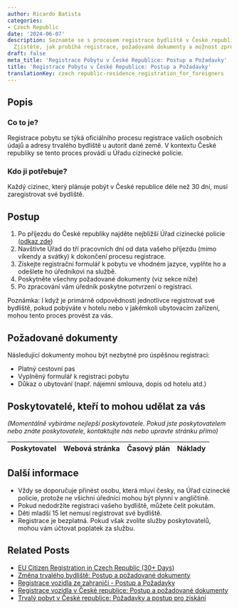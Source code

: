 ```yaml
---
author: Ricardo Batista
categories:
- Czech Republic
date: '2024-06-07'
description: Seznamte se s procesem registrace bydliště v České republice pro cizince.
  Zjistěte, jak probíhá registrace, požadované dokumenty a možnost zprostředkovatelů.
draft: false
meta_title: 'Registrace Pobytu v České Republice: Postup a Požadavky'
title: 'Registrace Pobytu v České Republice: Postup a Požadavky'
translationKey: czech republic-residence_registration_for_foreigners
---
```



## Popis
### Co to je?
Registrace pobytu se týká oficiálního procesu registrace vašich osobních údajů a adresy trvalého bydliště u autorit dané země. V kontextu České republiky se tento proces provádí u Úřadu cizinecké policie.

### Kdo ji potřebuje?
Každý cizinec, který plánuje pobýt v České republice déle než 30 dní, musí zaregistrovat své bydliště.

## Postup

1. Po příjezdu do České republiky najděte nejbližší Úřad cizinecké policie ([odkaz zde](https://www.mvcr.cz/mvcren/article/contacts-foreign-police.aspx))
2. Navštivte Úřad do tří pracovních dní od data vašeho příjezdu (mimo víkendy a svátky) k dokončení procesu registrace.
3. Získejte registrační formulář k pobytu ve vhodném jazyce, vyplňte ho a odešlete ho úředníkovi na službě.
4. Poskytněte všechny požadované dokumenty (viz sekce níže)
5. Po zpracování vám úředník poskytne potvrzení o registraci.

Poznámka: I když je primárně odpovědností jednotlivce registrovat své bydliště, pokud pobýváte v hotelu nebo v jakémkoli ubytovacím zařízení, mohou tento proces provést za vás.

## Požadované dokumenty
Následující dokumenty mohou být nezbytné pro úspěšnou registraci:

- Platný cestovní pas
- Vyplněný formulář k registraci pobytu
- Důkaz o ubytování (např. nájemní smlouva, dopis od hotelu atd.)

## Poskytovatelé, kteří to mohou udělat za vás

_(Momentálně vybíráme nejlepší poskytovatele. Pokud jste poskytovatelem nebo znáte poskytovatele, kontaktujte nás nebo upravte stránku přímo)_

| Poskytovatel    |     Webová stránka  |     Časový plán   |      Náklady    |
| --------------- | --------------- |  :-------------: | :-------------: |


## Další informace
- Vždy se doporučuje přinést osobu, která mluví česky, na Úřad cizinecké policie, protože ne všichni úředníci mohou být plynní v angličtině.
- Pokud nedodržíte registraci vašeho bydliště, můžete čelit pokutám.
- Děti mladší 15 let nemusí registrovat své bydliště.
- Registrace je bezplatná. Pokud však zvolíte služby poskytovatelů, mohou vám účtovat poplatek za službu.


## Related Posts

- [EU Citizen Registration in Czech Republic (30+ Days)](https://tramitit.com/cs/guides/czech-republic/registrace_k_pobytu_obcanu_eu/)
- [Změna trvalého bydliště: Postup a požadované dokumenty](https://tramitit.com/cs/guides/czech-republic/zmena_trvaleho_bydliste/)
- [Registrace vozidla ze zahraničí - Postup a Požadavky](https://tramitit.com/cs/guides/czech-republic/registrace_vozidla_dovezeneho_ze_zahranici/)
- [Registrace vozidla v České republice: Postup a požadované dokumenty](https://tramitit.com/cs/guides/czech-republic/registrace_automobilu/)
- [Trvalý pobyt v České republice: Požadavky a postup pro získání](https://tramitit.com/cs/guides/czech-republic/zadost_o_povoleni_k_trvalemu_pobytu/)